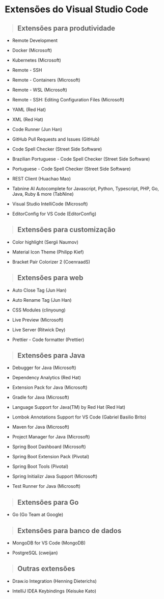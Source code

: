 # Extensões do Visual Studio Code

> ## **Extensões para produtividade**

* Remote Development

* Docker (Microsoft)

* Kubernetes (Microsoft)

* Remote - SSH

* Remote - Containers (Microsoft)

* Remote - WSL (Microsoft)

* Remote - SSH: Editing Configuration Files (Microsoft)

* YAML (Red Hat)

* XML (Red Hat)

* Code Runner (Jun Han)

* GitHub Pull Requests and Issues (GitHub)

* Code Spell Checker (Street Side Software)

* Brazilian Portuguese - Code Spell Checker (Street Side Software)

* Portuguese - Code Spell Checker (Street Side Software)

* REST Client (Huachao Mao)

* Tabnine AI Autocomplete for Javascript, Python, Typescript, PHP, Go, Java, Ruby & more (TabNine)

* Visual Studio IntelliCode (Microsoft)

* EditorConfig for VS Code (EditorConfig)

> ## **Extensões para customização**

* Color highlight (Sergii Naumov)

* Material Icon Theme (Philipp Kief)

* Bracket Pair Colorizer 2 (CoenraadS)

> ## **Extensões para web**

* Auto Close Tag (Jun Han)

* Auto Rename Tag (Jun Han)

* CSS Modules (clinyoung)

* Live Preview (Microsoft)

* Live Server (Ritwick Dey)

* Prettier - Code formatter (Prettier)

> ## **Extensões para Java**

* Debugger for Java (Microsoft)

* Dependency Analytics (Red Hat)

* Extension Pack for Java (Microsoft)

* Gradle for Java (Microsoft)

* Language Support for Java(TM) by Red Hat (Red Hat)

* Lombok Annotations Support for VS Code (Gabriel Basilio Brito)

* Maven for Java (Microsoft)

* Project Manager for Java (Microsoft)

* Spring Boot Dashboard (Microsoft)

* Spring Boot Extension Pack (Pivotal)

* Spring Boot Tools (Pivotal)

* Spring Initializr Java Support (Microsoft)

* Test Runner for Java (Microsoft)

> ## **Extensões para Go**

* Go (Go Team at Google)

> ## Extensões para banco de dados

* MongoDB for VS Code (MongoDB)

* PostgreSQL (cweijan)

> ## **Outras extensões** 

* Draw.io Integration (Henning Dieterichs)

* IntelliJ IDEA Keybindings (Keisuke Kato)
